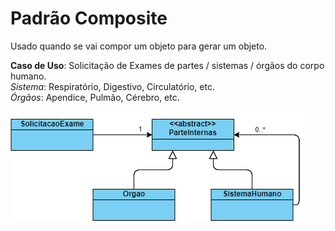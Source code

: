 # Padrão Composite

Usado quando se vai compor um objeto para gerar um objeto.

**Caso de Uso**: Solicitação de Exames de partes / sistemas / órgãos do corpo humano.  
*Sistema*: Respiratório, Digestivo, Circulatório, etc.  
*Órgãos*: Apendice, Pulmão, Cérebro, etc.

![Diagrama de classes](composite.png)